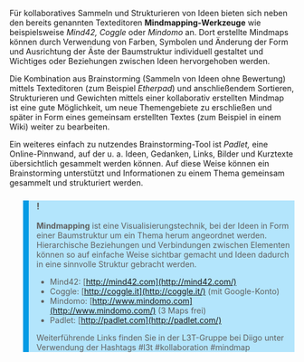 <!-- filename: 04_Sammeln_und_Strukturieren_von_Ideen.md -->
<!-- title: Sammeln und Strukturieren von Ideen -->

Für kollaboratives Sammeln und Strukturieren von Ideen bieten sich neben den bereits genannten Text­editoren **Mindmapping-Werkzeuge** wie beispielsweise *Mind42, Coggle* oder *Mindomo* an. Dort erstellte Mindmaps können durch Verwendung von Farben, Symbolen und Änderung der Form und Ausrichtung der Äste der Baumstruktur individuell gestaltet und Wichtiges oder Beziehungen zwischen Ideen hervorgehoben werden.

Die Kombination aus Brainstorming (Sammeln von Ideen ohne Bewertung) mittels Texteditoren (zum Beispiel *Etherpad*) und anschließendem Sortieren, Strukturieren und Gewichten mittels einer kollaborativ erstellten Mindmap ist eine gute Möglichkeit, um neue Themengebiete zu erschließen und später in Form eines gemeinsam erstellten Textes (zum Beispiel in einem Wiki) weiter zu bearbeiten.

Ein weiteres einfach zu nutzendes Brainstorming-Tool ist *Padlet,* eine Online-Pinnwand, auf der u. a. Ideen, Gedanken, Links, Bilder und Kurztexte übersichtlich gesammelt werden können. Auf diese Weise können ein Brainstorming unterstützt und Informationen zu einem Thema gemeinsam gesammelt und strukturiert werden.

<blockquote style="background: #B3E5FC; border-left: 10px solid #039BE5">

### !

**Mindmapping** ist eine Visualisierungstechnik, bei der Ideen in Form einer Baumstruktur um ein Thema herum angeordnet werden. Hierarchische Beziehungen und Verbindungen zwischen Elementen können so auf einfache Weise sichtbar gemacht und Ideen dadurch in eine sinnvolle Struktur gebracht werden.

- Mind42: [http://mind42.com](http://mind42.com/)
- Coggle: [http://coggle.it](http://coggle.it/) (mit Google-Konto)
- Mindomo: [http://www.mindomo.com](http://www.mindomo.com/) (3 Maps frei)
- Padlet: [http://padlet.com](http://padlet.com/)

Weiterführende Links finden Sie in der L3T-Gruppe bei Diigo unter Verwendung der Hashtags #l3t #kollaboration #mindmap

</blockquote>
